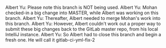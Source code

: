 Albert Yu: Please note this branch is NOT being used.
Albert Yu: Mohan checked-in a big change into MASTER, while Albert was working on this branch.
Albert Yu: Thereafter, Albert needed to merge Mohan's work into this branch.
Albert Yu: However, Albert couldn't work out a proper way to submit these big changes back to the GitLab master repo, from his local IntelliJ instance.
Albert Yu: So Albert had to close this branch and begin a fresh one.  He will call it gitlab-ci-yml-fix-2

